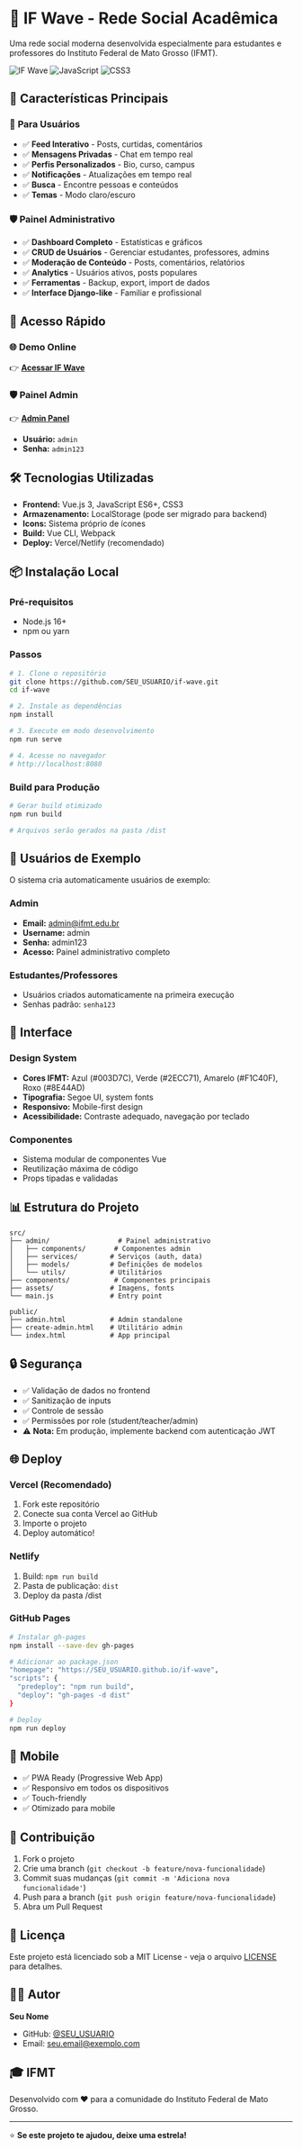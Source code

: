 # 🌊 IF Wave - Rede Social Acadêmica

Uma rede social moderna desenvolvida especialmente para estudantes e professores do Instituto Federal de Mato Grosso (IFMT).

![IF Wave](https://img.shields.io/badge/Vue.js-35495E?style=for-the-badge&logo=vue.js&logoColor=4FC08D)
![JavaScript](https://img.shields.io/badge/JavaScript-F7DF1E?style=for-the-badge&logo=javascript&logoColor=black)
![CSS3](https://img.shields.io/badge/CSS3-1572B6?style=for-the-badge&logo=css3&logoColor=white)

## 🎯 **Características Principais**

### 📱 **Para Usuários**
- ✅ **Feed Interativo** - Posts, curtidas, comentários
- ✅ **Mensagens Privadas** - Chat em tempo real
- ✅ **Perfis Personalizados** - Bio, curso, campus
- ✅ **Notificações** - Atualizações em tempo real
- ✅ **Busca** - Encontre pessoas e conteúdos
- ✅ **Temas** - Modo claro/escuro

### 🛡️ **Painel Administrativo**
- ✅ **Dashboard Completo** - Estatísticas e gráficos
- ✅ **CRUD de Usuários** - Gerenciar estudantes, professores, admins
- ✅ **Moderação de Conteúdo** - Posts, comentários, relatórios
- ✅ **Analytics** - Usuários ativos, posts populares
- ✅ **Ferramentas** - Backup, export, import de dados
- ✅ **Interface Django-like** - Familiar e profissional

## 🚀 **Acesso Rápido**

### 🌐 **Demo Online**
👉 **[Acessar IF Wave](SEU_LINK_AQUI)** 

### 🛡️ **Painel Admin**
👉 **[Admin Panel](SEU_LINK_AQUI/admin.html)**
- **Usuário:** `admin`
- **Senha:** `admin123`

## 🛠️ **Tecnologias Utilizadas**

- **Frontend:** Vue.js 3, JavaScript ES6+, CSS3
- **Armazenamento:** LocalStorage (pode ser migrado para backend)
- **Icons:** Sistema próprio de ícones
- **Build:** Vue CLI, Webpack
- **Deploy:** Vercel/Netlify (recomendado)

## 📦 **Instalação Local**

### **Pré-requisitos**
- Node.js 16+ 
- npm ou yarn

### **Passos**
```bash
# 1. Clone o repositório
git clone https://github.com/SEU_USUARIO/if-wave.git
cd if-wave

# 2. Instale as dependências
npm install

# 3. Execute em modo desenvolvimento
npm run serve

# 4. Acesse no navegador
# http://localhost:8080
```

### **Build para Produção**
```bash
# Gerar build otimizado
npm run build

# Arquivos serão gerados na pasta /dist
```

## 👥 **Usuários de Exemplo**

O sistema cria automaticamente usuários de exemplo:

### **Admin**
- **Email:** admin@ifmt.edu.br
- **Username:** admin
- **Senha:** admin123
- **Acesso:** Painel administrativo completo

### **Estudantes/Professores**
- Usuários criados automaticamente na primeira execução
- Senhas padrão: `senha123`

## 🎨 **Interface**

### **Design System**
- **Cores IFMT:** Azul (#003D7C), Verde (#2ECC71), Amarelo (#F1C40F), Roxo (#8E44AD)
- **Tipografia:** Segoe UI, system fonts
- **Responsivo:** Mobile-first design
- **Acessibilidade:** Contraste adequado, navegação por teclado

### **Componentes**
- Sistema modular de componentes Vue
- Reutilização máxima de código
- Props tipadas e validadas

## 📊 **Estrutura do Projeto**

```
src/
├── admin/                 # Painel administrativo
│   ├── components/       # Componentes admin
│   ├── services/        # Serviços (auth, data)
│   ├── models/          # Definições de modelos
│   └── utils/           # Utilitários
├── components/           # Componentes principais
├── assets/              # Imagens, fonts
└── main.js              # Entry point

public/
├── admin.html           # Admin standalone
├── create-admin.html    # Utilitário admin
└── index.html           # App principal
```

## 🔒 **Segurança**

- ✅ Validação de dados no frontend
- ✅ Sanitização de inputs
- ✅ Controle de sessão
- ✅ Permissões por role (student/teacher/admin)
- ⚠️ **Nota:** Em produção, implemente backend com autenticação JWT

## 🌐 **Deploy**

### **Vercel (Recomendado)**
1. Fork este repositório
2. Conecte sua conta Vercel ao GitHub
3. Importe o projeto
4. Deploy automático!

### **Netlify**
1. Build: `npm run build`
2. Pasta de publicação: `dist`
3. Deploy da pasta /dist

### **GitHub Pages**
```bash
# Instalar gh-pages
npm install --save-dev gh-pages

# Adicionar ao package.json
"homepage": "https://SEU_USUARIO.github.io/if-wave",
"scripts": {
  "predeploy": "npm run build",
  "deploy": "gh-pages -d dist"
}

# Deploy
npm run deploy
```

## 📱 **Mobile**

- ✅ PWA Ready (Progressive Web App)
- ✅ Responsivo em todos os dispositivos
- ✅ Touch-friendly
- ✅ Otimizado para mobile

## 🤝 **Contribuição**

1. Fork o projeto
2. Crie uma branch (`git checkout -b feature/nova-funcionalidade`)
3. Commit suas mudanças (`git commit -m 'Adiciona nova funcionalidade'`)
4. Push para a branch (`git push origin feature/nova-funcionalidade`)
5. Abra um Pull Request

## 📄 **Licença**

Este projeto está licenciado sob a MIT License - veja o arquivo [LICENSE](LICENSE) para detalhes.

## 👨‍💻 **Autor**

**Seu Nome**
- GitHub: [@SEU_USUARIO](https://github.com/SEU_USUARIO)
- Email: seu.email@exemplo.com

## 🎓 **IFMT**

Desenvolvido com ❤️ para a comunidade do Instituto Federal de Mato Grosso.

---

⭐ **Se este projeto te ajudou, deixe uma estrela!**
